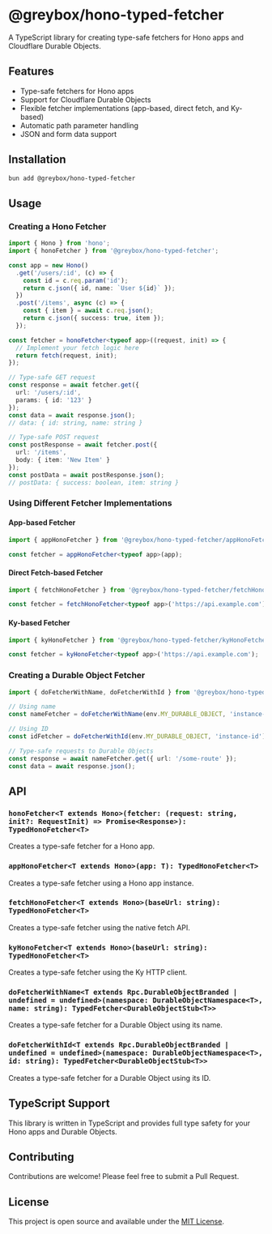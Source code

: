 # @greybox/hono-typed-fetcher

A TypeScript library for creating type-safe fetchers for Hono apps and Cloudflare Durable Objects.

## Features

- Type-safe fetchers for Hono apps
- Support for Cloudflare Durable Objects
- Flexible fetcher implementations (app-based, direct fetch, and Ky-based)
- Automatic path parameter handling
- JSON and form data support

## Installation

```bash
bun add @greybox/hono-typed-fetcher
```

## Usage

### Creating a Hono Fetcher

```typescript
import { Hono } from 'hono';
import { honoFetcher } from '@greybox/hono-typed-fetcher';

const app = new Hono()
  .get('/users/:id', (c) => {
    const id = c.req.param('id');
    return c.json({ id, name: `User ${id}` });
  })
  .post('/items', async (c) => {
    const { item } = await c.req.json();
    return c.json({ success: true, item });
  });

const fetcher = honoFetcher<typeof app>((request, init) => {
  // Implement your fetch logic here
  return fetch(request, init);
});

// Type-safe GET request
const response = await fetcher.get({
  url: '/users/:id',
  params: { id: '123' }
});
const data = await response.json();
// data: { id: string, name: string }

// Type-safe POST request
const postResponse = await fetcher.post({
  url: '/items',
  body: { item: 'New Item' }
});
const postData = await postResponse.json();
// postData: { success: boolean, item: string }
```

### Using Different Fetcher Implementations

#### App-based Fetcher

```typescript
import { appHonoFetcher } from '@greybox/hono-typed-fetcher/appHonoFetcher';

const fetcher = appHonoFetcher<typeof app>(app);
```

#### Direct Fetch-based Fetcher

```typescript
import { fetchHonoFetcher } from '@greybox/hono-typed-fetcher/fetchHonoFetcher';

const fetcher = fetchHonoFetcher<typeof app>('https://api.example.com');
```

#### Ky-based Fetcher

```typescript
import { kyHonoFetcher } from '@greybox/hono-typed-fetcher/kyHonoFetcher';

const fetcher = kyHonoFetcher<typeof app>('https://api.example.com');
```

### Creating a Durable Object Fetcher

```typescript
import { doFetcherWithName, doFetcherWithId } from '@greybox/hono-typed-fetcher/doFetcher';

// Using name
const nameFetcher = doFetcherWithName(env.MY_DURABLE_OBJECT, 'instance-name');

// Using ID
const idFetcher = doFetcherWithId(env.MY_DURABLE_OBJECT, 'instance-id');

// Type-safe requests to Durable Objects
const response = await nameFetcher.get({ url: '/some-route' });
const data = await response.json();
```

## API

### `honoFetcher<T extends Hono>(fetcher: (request: string, init?: RequestInit) => Promise<Response>): TypedHonoFetcher<T>`

Creates a type-safe fetcher for a Hono app.

### `appHonoFetcher<T extends Hono>(app: T): TypedHonoFetcher<T>`

Creates a type-safe fetcher using a Hono app instance.

### `fetchHonoFetcher<T extends Hono>(baseUrl: string): TypedHonoFetcher<T>`

Creates a type-safe fetcher using the native fetch API.

### `kyHonoFetcher<T extends Hono>(baseUrl: string): TypedHonoFetcher<T>`

Creates a type-safe fetcher using the Ky HTTP client.

### `doFetcherWithName<T extends Rpc.DurableObjectBranded | undefined = undefined>(namespace: DurableObjectNamespace<T>, name: string): TypedFetcher<DurableObjectStub<T>>`

Creates a type-safe fetcher for a Durable Object using its name.

### `doFetcherWithId<T extends Rpc.DurableObjectBranded | undefined = undefined>(namespace: DurableObjectNamespace<T>, id: string): TypedFetcher<DurableObjectStub<T>>`

Creates a type-safe fetcher for a Durable Object using its ID.

## TypeScript Support

This library is written in TypeScript and provides full type safety for your Hono apps and Durable Objects.

## Contributing

Contributions are welcome! Please feel free to submit a Pull Request.

## License

This project is open source and available under the [MIT License](LICENSE).
